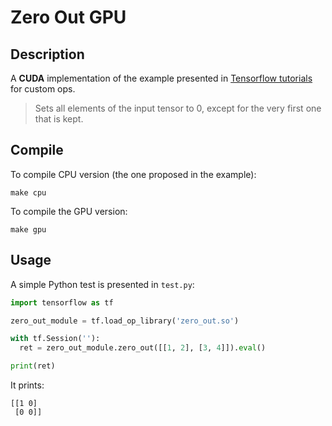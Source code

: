 # Zero Out GPU

## Description

A **CUDA** implementation of the example presented in [Tensorflow tutorials](https://www.tensorflow.org/how_tos/adding_an_op/#using_the_op_in_python) for custom ops.

> Sets all elements of the input tensor to 0, except for the very first one that is kept.

## Compile

To compile CPU version (the one proposed in the example):

```
make cpu
```

To compile the GPU version:

```
make gpu
```

## Usage

A simple Python test is presented in `test.py`:

```python
import tensorflow as tf

zero_out_module = tf.load_op_library('zero_out.so')

with tf.Session(''):
  ret = zero_out_module.zero_out([[1, 2], [3, 4]]).eval()

print(ret)
```

It prints:

```
[[1 0]
 [0 0]]
```
